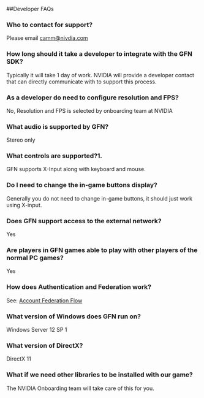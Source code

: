 ##Developer FAQs
### Who to contact for support?
Please email camm@nivdia.com
### How long should it take a developer to integrate with the GFN SDK?
Typically it will take 1 day of work. NVIDIA will provide a developer contact that can directly communicate with to support this process.
### As a developer do need to configure resolution and FPS?
No, Resolution and FPS is selected by onboarding team at NVIDIA
### What audio is supported by GFN?
Stereo only
### What controls are supported?1. 
GFN supports X-Input along with keyboard and mouse.
### Do I need to change the in-game buttons display?
Generally you do not need to change in-game buttons, it should just work using X-input.
### Does GFN support access to the external network?
Yes
### Are players in GFN games able to play with other players of the normal PC games?
Yes
### How does Authentication and Federation work?
See: [Account Federation Flow](https://github.com/camify/GFN-Link/wiki/Account-Federation-Flow)
### What version of Windows does GFN run on?
Windows Server 12 SP 1
### What version of DirectX?
DirectX 11
### What if we need other libraries to be installed with our game?
The NVIDIA Onboarding team will take care of this for you.
